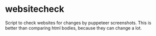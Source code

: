 # websitecheck

Script to check websites for changes by puppeteer screenshots. This is better than comparing html bodies, because they can change a lot.